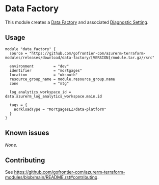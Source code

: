 # Data Factory

This module creates a [Data Factory](https://registry.terraform.io/providers/hashicorp/azurerm/latest/docs/resources/data_factory) and associated [Diagnostic Setting](https://registry.terraform.io/providers/hashicorp/azurerm/latest/docs/resources/monitor_diagnostic_setting).

## Usage

```hcl
module "data_factory" {
  source = "https://github.com/gofrontier-com/azurerm-terraform-modules/releases/download/data-factory/[VERSION]/module.tar.gz//src"

  environment         = "dev"
  identifier          = "mortgages"
  location            = "uksouth"
  resource_group_name = module.resource_group.name
  zone                = "mtg"

  log_analytics_workspace_id = data.azurerm_log_analytics_workspace.main.id

  tags = {
    WorkloadType = "MortgagesLZ/data-platform"
  }
}
```

## Known issues

_None._

## Contributing

See <https://github.com/gofrontier-com/azurerm-terraform-modules/blob/main/README.rst#contributing>.
